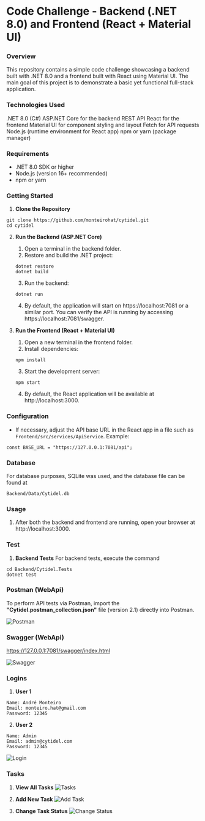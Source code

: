 # Code Challenge - Backend (.NET 8.0) and Frontend (React + Material UI)

### Overview

This repository contains a simple code challenge showcasing a backend built with .NET 8.0 and a frontend built with React using Material UI. The main goal of this project is to demonstrate a basic yet functional full-stack application.

### Technologies Used

.NET 8.0 (C#)
ASP.NET Core for the backend REST API
React for the frontend
Material UI for component styling and layout
Fetch for API requests
Node.js (runtime environment for React app)
npm or yarn (package manager)

### Requirements

- .NET 8.0 SDK or higher
- Node.js (version 16+ recommended)
- npm or yarn

### Getting Started

1. __Clone the Repository__

```
git clone https://github.com/monteirohat/cytidel.git
cd cytidel
```
2. __Run the Backend (ASP.NET Core)__
    1. Open a terminal in the backend folder.
    2. Restore and build the .NET project:
    
    ```
    dotnet restore
    dotnet build
    ```
    3. Run the backend:
    ```
    dotnet run
    ```

    4. By default, the application will start on https://localhost:7081 or a similar port. You can verify the API is running by accessing https://localhost:7081/swagger.


3. __Run the Frontend (React + Material UI)__
    1. Open a new terminal in the frontend folder.
    2. Install dependencies:

    ```
    npm install
    ```
    3. Start the development server:
    ```
    npm start
    ```
    4. By default, the React application will be available at http://localhost:3000.

### Configuration
- If necessary, adjust the API base URL in the React app in a file such as ```Frontend/src/services/ApiService```.
Example:

```
const BASE_URL = "https://127.0.0.1:7081/api";
```

### Database

For database purposes, SQLite was used, and the database file can be found at 

```
Backend/Data/Cytidel.db
```


### Usage

1. After both the backend and frontend are running, open your browser at http://localhost:3000.


### Test
1. __Backend Tests__
For backend tests, execute the command 

```
cd Backend/Cytidel.Tests
dotnet test
```

### Postman (WebApi)

To perform API tests via Postman, import the **"Cytidel.postman_collection.json"** file (version 2.1) directly into Postman.

![Postman](postman.png)

### Swagger (WebApi)

https://127.0.0.1:7081/swagger/index.html

![Swagger](swagger.png)

### Logins

1. __User 1__

```
Name: André Monteiro
Email: monteiro.hat@gmail.com
Password: 12345
``` 


2. __User 2__

```
Name: Admin 
Email: admin@cytidel.com
Password: 12345
``` 

![Login](login.png)

### Tasks

1. __View All Tasks__
![Tasks](tasks.png)

2. __Add New Task__
![Add Task](add_task.png)

3. __Change Task Status__
![Change Status](change_status.png)